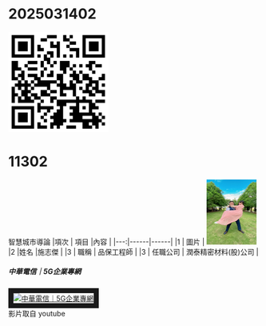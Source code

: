 # 2025031402

<img src="README_600.png" width="200" height="200">

# 11302
智慧城市導論
|項次 | 項目 |內容 |
|---:|------|------|
|1 | 圖片 | <img src="西裝公主抱.jpg" width="100" Height="130" />
|2 |姓名 |施志傑 |
|3 | 職稱 | 品保工程師 |
|3 | 任職公司 | 潤泰精密材料(股)公司 |




##### 中華電信｜5G企業專網 <br>
<a href="http://www.youtube.com/watch?feature=player_embedded&v=sDtmT4NGvFc" target="_blank"><img src="http://img.youtube.com/vi/sDtmT4NGvFc/0.jpg" 
alt="中華電信｜5G企業專網" width="400" height="250" border="10" /></a>
<br>影片取自 youtube
